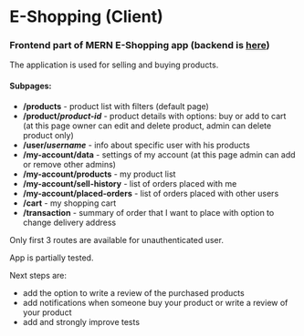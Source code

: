 # E-Shopping (Client)

### Frontend part of MERN E-Shopping app (backend is [here](https://github.com/Radeon2211/eshopping-api))

The application is used for selling and buying products.

#### Subpages:

- **/products** - product list with filters (default page)
- **/product/_product-id_** - product details with options: buy or add to cart (at this page owner can edit and delete product, admin can delete product only)
- **/user/_username_** - info about specific user with his products
- **/my-account/data** - settings of my account (at this page admin can add or remove other admins)
- **/my-account/products** - my product list
- **/my-account/sell-history** - list of orders placed with me
- **/my-account/placed-orders** - list of orders placed with other users
- **/cart** - my shopping cart
- **/transaction** - summary of order that I want to place with option to change delivery address

Only first 3 routes are available for unauthenticated user.

App is partially tested.

Next steps are:

- add the option to write a review of the purchased products
- add notifications when someone buy your product or write a review of your product
- add and strongly improve tests
